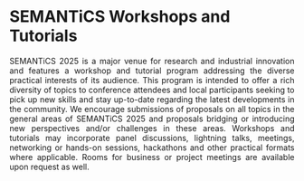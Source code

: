 <h1>SEMANTiCS Workshops and Tutorials</h1>
    <p style="text-align: justify !important;">SEMANTiCS 2025 is a major venue for research and industrial innovation and features a workshop and tutorial program addressing the diverse practical interests of its audience. This program is intended to offer a rich diversity of topics to conference attendees and local participants seeking to pick up new skills and stay up-to-date regarding the latest developments in the community. We encourage submissions of proposals on all topics in the general areas of SEMANTiCS 2025 and proposals bridging or introducing new perspectives and/or challenges in these areas. Workshops and tutorials may incorporate panel discussions, lightning talks, meetings, networking or hands-on sessions, hackathons and other practical formats where applicable. Rooms for business or project meetings are available upon request as well.
    </p>
<!--     
    <h2>Important Dates</h2>
    <p>Important Dates for Workshops</p>
    <ul>
        <li><b>Proposals WS Deadline:&nbsp;</b><del>March 22</del> March 29th (extended), 2024 (11:59 pm, AoE)</li>
        <li><b>Notification of Acceptance:&nbsp;</b> <del>March 29</del> April 5th (extended), 2024 (11:59 pm, AoE)</li>
        <li><b>Workshop website is online:&nbsp;</b>April 15th, 2024</li>
    </ul>
-->
<!--
   <p>Suggested Dates for Workshop Organizers (with Call for Papers)</p>
   <ul>
       <li><b>Submission WS papers Deadline:&nbsp;</b>June 14, 2024 (11:59 pm, AoE)</li>
       <li><b>Notification of Acceptance:&nbsp;</b>July 05, 2024 (11:59 pm, AoE)</li>      
   </ul>
   <p>Important Dates for Tutorials (and other meetings, e.g. seminars, show-cases, etc., without call for papers):</p>
   <ul>
    <li><b>Proposals Tutorial Deadline:&nbsp;</b>June 11, 2024 (11:59 pm, AoE)</li>
    <li><b>Notification of Acceptance:&nbsp;</b>June 18, 2024 (11:59 pm, AoE)</li>
   </ul>
   <br>
   <p><b>Submission via Easychair on <a href="https://easychair.org/my/conference?conf=sem24">https://easychair.org/my/conference?conf=sem24</a></b></p>
   <h2>Scope & Goals</h2>
   <p style="text-align: justify !important;">Workshops and tutorials at SEMANTiCS 2024 allow your organization or project to advance and promote your topics and gain increased visibility. The workshops and tutorials will be announced on the SEMANTiCS website, and they will be seen by all participants. SEMANTiCS 2024 workshops and tutorials can be incubators for industrial and scientific communities that form and share a particular research and development agenda, and they will provide a forum for presenting contributions and findings to a diverse and knowledgeable community. Furthermore, the event can be used as a dissemination activity in the scope of large research projects or as a closed format for research/commercial project consortia meetings.
   </p>
   <h2>Proceedings</h2>
   <p>For the proceedings, we offer two options:
   </p>
   <p><b>Option A:</b> In case you want to maintain an already existing series or want to have one of your own, please organize the proceedings yourself. </p>
   <p><b>Option B:</b> In case you do not have enough contributions/page volume to create proceedings of your own, we offer to publish your papers as part of the SEMANTiCS side event proceedings. Side events proceedings will include posters & demos and (optional) contributions from workshops.
   </p>
   <p><b>In case you want to make use of Option B, please get in touch with the workshop & tutorial chairs or drop us a note via Easychair.
   </b></p>
   <h2>Setup and Requirements </h2>
   <p>SEMANTiCS 2024 workshops and tutorials may be either half or full-day long. Workshops and tutorials take place on the days before and/or after the main SEMANTiCS 2024 EU conference (17th of September 2024). Further details will be communicated in due time.
   </p>
   <p>Organizers of workshops and tutorials will be granted three free tickets (only for the workshop & tutorial day) for organization purposes or keynotes. Participants of workshops and tutorials will only be charged a reduced fee to cover the basic costs. </p>
   <p>Workshop and tutorial proposals must include the following information:</p>
   <ul>
    <li>outline of the <b>themes and goals of the event</b>, including a title and a brief abstract (less than 200 words) intended for the SEMANTiCS 2024 website.
    </li>
    <li>a statement addressing <b>why the event is important</b>, why the event is timely, and how it is relevant to SEMANTiCS 2024 and the field of Semantic Web. For the tutorials, why the presenters are qualified for a high-quality introduction to the topic.
    </li>
    <li><b>related workshops and conferences</b>, i.e., specifying if this is a continuation of a workshop series or a new workshop. Please provide information about past versions (in any) and other related workshops (including URLs and submission/acceptance counts, if available).
    </li>
    <li>a statement addressing the <b>quality assurance criteria</b> that will be used by the event organizers to select the papers for the workshops and the presenters for the tutorials (e.g., peer review or review/evaluation by event organizers). If a peer review process is chosen as a quality assurance criterion for the workshops, the organizers will be responsible for their own reviewing process. Workshop organizers will be responsible also for their own publicity (e.g., website, timelines and call for papers) and proceedings production. 
    </li>
    <li><b>structure of the event</b> and plans for generating and stimulating discussion; how will the interaction be organized in case of a hybrid event.
    </li>
    <li>expected <b>number of event participants</b> and (in case of previously held events) number of registered attendees and website for previous editions of the event
    </li>
    <li>a description of the intended <b>audience</b> and the expected learning<b> outcomes</b>.
    </li>
    <li>desired <b>prerequlsite</b> knowledge of the audience.
    </li>
    <li>proposed <b>duration of the event</b> (i.e., half or full day), different sessions if applicable (final time slot will be assigned in accordance with the SEMANTiCS program).
    </li>
    <li>any <b>equlpment</b>, room capacity, or other logistic constraints.</li>
    <li>full <b>contact information</b> of all organizers of the event and main contact person; a brief description of <b>each organizer's</b> background, including relevant past experience in organizing events.
    </li>
    </ul>
    <p>Proposals for workshop and tutorial proposals must be submitted via Easychair: </p>
    <p><a href="https://easychair.org/my/conference?conf=sem24">https://easychair.org/my/conference?conf=sem24</a> (as a short paper type)
    </p> 
    <h2> Review and Evaluation Criteria</h2>
    <p>Workshop and tutorial proposals will be reviewed by the SEMANTiCS 2024 Workshop Chairs, as well as by the SEMANTiCS 2024 organizing committee, according to the following criteria:</p>
    <ul>
        <li>The potential to advance the state of Semantic Web research and practice</li>
        <li>The quality assurance criteria proposed by the organizers to select high-quality papers for workshops and presenters for tutorials </li>
        <li>The organizers' experience and ability to lead a successful event </li>
        <li>Timeliness and expected interest in the event topics</li>
        <li>The balance and synergy between all SEMANTiCS 2024 events</li>
    </ul>
<h2>Topics of interest include (but are not limited to):</h2>
<ul>
    <li>Web Semantics & Linked (Open) Data </li>
    <li>Enterprise Knowledge Graphs, Graph Data Management</li>
    <li>Machine Learning Techniques for/using Knowledge Graphs (e.g. reinforcement learning, deep learning, data mining and knowledge discovery)
    </li>
    <li>Interplay between Large Language Models, generative AI  and Knowledge Graphs (e.g., Retrieval Augmented Generation)
    </li>
    <li>Knowledge Management (e.g.  acquisition, capture, extraction, authoring, integration, publication)
    </li>
    <li>Terminology, Thesaurus & Ontology Management, Ontology engineering
    </li>
    <li>Reasoning, Rules, and Policies 
    </li>
    <li>Natural Language Processing for/using Knowledge Graphs (e.g. entity linking and resolution using target knowledge such as Wikidata and DBpedia, foundation models)
    </li>
    <li>Crowdsourcing for/using Knowledge Graphs
    </li>
    <li>Data Quality Management and Assurance
    </li>
    <li>Mathematical Foundation of Knowledge-aware AI 
    </li>
    <li>Multimodal Knowledge Graphs
    </li>
    <li>Semantics in Data Science 
    </li>
    <li>Semantics in Blockchain environments
    </li>
    <li>Trust, Data Privacy, and Security with Semantic Technologies
    </li>
    <li>IoT, Stream Processing, dealing with temporal data
    </li>
    <li>Conversational AI and Dialogue Systems 
    </li>
    <li>Provenance and Data Change Tracking
    </li>
    <li>Semantic Interoperability (via mapping, crosswalks, standards, etc.)
    </li>
    <li>Linked Data storage, triple stores, graph databases
    </li>
    <li>Robust and scalable management, querying and analysis of semantics and data
    </li>
    <li>User interfaces for the Semantic Web & its management
    </li>
    <li>Explainable and Interoperable AI
    </li>
    <li>Decentralised and Federated Knowledge Graphs (e.g., Federated querying, link traversal)
    </li>
    <li>Application of Semantically-Enriched and AI-based Approaches, such as, but not limited to:
<ul>
    <li>Knowledge Graphs in Bioinformatics, Medical AI and Preventive Healthcare
    </li>
    <li>Clinical Use Case of semantic-enabled AI-based Approaches
    </li>
    <li>AI for Environmental Challenges  
    </li>
    <li>Semantics in Scholarly Communication and Scientific Knowledge Graphs
    </li>
    <li>AI and LOD within GLAM (galleries, libraries, archives, and museums) institutions
    </li>
    <li>Knowledge Graphs & hybrid AI for predictive maintenance and Industry 4.0/5.0
    </li>
    <li>Digital Humanities and Cultural Heritage
    </li>
    <li>LegalTech, AI Safety, EU AI Act
    </li>
    <li>Economics of Data, Data Services, and Data Ecosystems
    </li>
</ul>
    </li>
</ul>-->

<!--<p style="text-align: justify !important;">We especially invite contributions that illustrate the applicability of the topics mentioned above for industrial purposes and/or illustrate the business relevance of their contribution for specific industries. Workshop proposals on emerging themes and open challenges for the topics listed above are encouraged.
</p>
<p style="text-align: justify !important;">In case you have additional questions concerning the submission process, please do not hesitate to contact us via Easychair.
</p>
<p>We are looking forward to your contribution!
</p>
<h2>Workshop & Tutorial Chairs: </h2>
<ul>
    <li>Daniel Garijo, Universidad Politécnica de Madrid, Spain (email: daniel.garijo@upm.es)</li>
    <li>Andrea Mannocci, CNR-ISTI, Italy (email: andrea.mannocci@isti.cnr.it)</li>
</ul> -->
